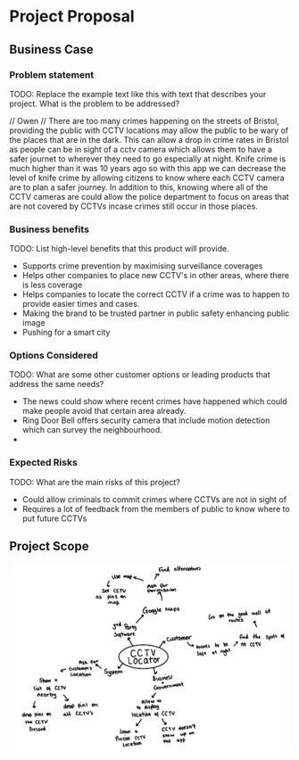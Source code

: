 # Project Proposal

## Business Case

### Problem statement
TODO: Replace the example text like this with text that describes your project. What is the problem to be addressed?

// Owen // There are too many crimes happening on the streets of Bristol, providing the public with CCTV locations may allow the public to be wary of the places that are in the dark. This can allow a drop in crime rates in Bristol as people can be in sight of a cctv camera which allows them to have a safer journet to wherever they need to go especially at night. Knife crime is much higher than it was 10 years ago so with this app we can decrease the level of knife crime by allowing citizens to know where each CCTV camera are to plan a safer journey. In addition to this, knowing where all of the CCTV cameras are could allow the police department to focus on areas that are not covered by CCTVs incase crimes still occur in those places.


### Business benefits
TODO: List high-level benefits that this product will provide.

- Supports crime prevention by maximising surveillance coverages
- Helps other companies to place new CCTV's in other areas, where there is less coverage
- Helps companies to locate the correct CCTV if a crime was to happen to provide easier times and cases.
- Making the brand to be trusted partner in public safety enhancing public image
-	Pushing for a smart city

### Options Considered
TODO: What are some other customer options or leading products that address the same needs?

- The news could show where recent crimes have happened which could make people avoid that certain area already.
- Ring Door Bell offers security camera that include motion detection which can survey the neighbourhood.
- 
### Expected Risks
TODO: What are the main risks of this project?

- Could allow criminals to commit crimes where CCTVs are not in sight of
- Requires a lot of feedback from the members of public to know where to put future CCTVs


 


## Project Scope

![Insert your Context Diagram Here](images/newContext.png)
